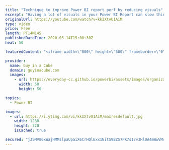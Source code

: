 ```yaml
---
title: "Technique to improve Power BI report perf by reducing visuals"
excerpt: "Having a lot of visuals in your Power BI Report can slow things down. Here's a technique you could employ to reduce visuals and improve performance.  Download Sample: https://guyinacu.be/matrixkpisample  📢 Become a member: https://guyinacu.be/membership   *******************  Want to take your Power"
originalUrl: https://youtube.com/watch?v=kkIXtvU1AiM
type: video
price: Free
length: PT14M14S
publishedDateTime: 2020-05-14T15:00:30Z
heat: 50

featuredContent: "<iframe width=\"800\" height=\"500\" frameborder=\"0\" src=\"https://www.youtube.com/embed/kkIXtvU1AiM\" allow=\"accelerometer; autoplay; encrypted-media; gyroscope; picture-in-picture\" allowfullscreen></iframe>"

provider:
  name: Guy in a Cube
  domain: guyinacube.com
  images:
    - url: https://everyday-cc.github.io/powerbi/assets/images/organizations/guyinacube.com-50x50.jpg
      width: 50
      height: 50

topics:
  - Power BI

images:
  - url: https://i.ytimg.com/vi/kkIXtvU1AiM/maxresdefault.jpg
    width: 1280
    height: 720
    isCached: true

secured: "jJ5MV86xWajHMMslpaUpaiX6CrHQlExx1NitS9BZS7Pk7s17v3HlUA4mWwVMq1v6z84SvRFBtTOvHoASmlzX2jshs1yZoxhjKCC1NkmKiIx7RNFiaynLxSbPT3ywyw6VwE3yZYOtCk8Eq2gpFyszHbYU2EvGtXhwMq/K0F5giSLRGATQ954HUW1ackxngB04lZGxhZ+EXCMPkWdSQ4T71hBwjR+iCGWGNbJOjRn1xYNxT916D8fpaFbsivgtA8i8431v+Q3p3/04HXAc7fXH1Dc0lEIavKgOztd/0Zsvxyh79lg4I1YRQJrT5V1Z8wkWIKMpVPdh7C5DIPTGt2ySGcjHFSeNE0nRN/bT1T28+b51EBMjJy3H19repQTJQunJVYmOVRBKflmhb7yUEUZXKQ7lqGbmED060bE7qKcjWc0=;OlXgxGVp9Chsb20D+UXmhw=="
---
```


